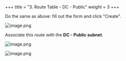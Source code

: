 +++
title = "3. Route Table - DC - Public"
weight = 3
+++


Do the same as above: fill out the form and click "Create".


![image.png](/images/004-iv-setup-vpc-dc-resources/16-346258-image.png)


Associate this route with the **DC - Public subnet**.


![image.png](/images/004-iv-setup-vpc-dc-resources/16-871121-image.png)


![image.png](/images/004-iv-setup-vpc-dc-resources/16-468049-image.png)


